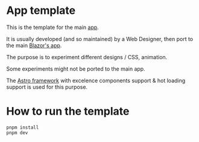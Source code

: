 # App template

This is the template for the main [app](../app/).

It is usually developed (and so maintained) by a Web Designer, then port to the main [Blazor's app](../app/).

The purpose is to experiment different designs / CSS, animation.

Some experiments might not be ported to the main app.

The [Astro framework](https://astro.build/) with excelence components support & hot loading support is used for this purpose.

# How to run the template

```
pnpm install
pnpm dev
```

